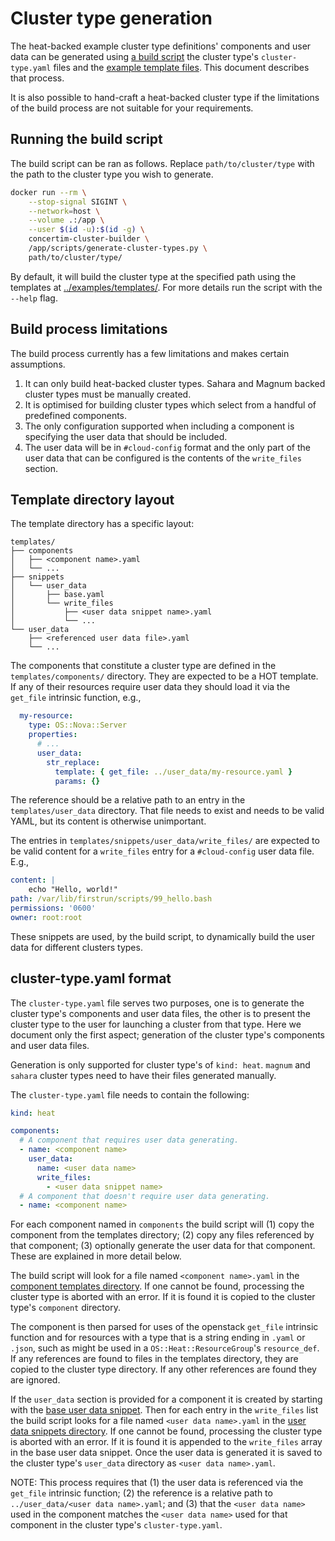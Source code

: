 # Cluster type generation

The heat-backed example cluster type definitions' components and user data can
be generated using [a build script](../scripts/generate-cluster-types.py) the
cluster type's `cluster-type.yaml` files and the [example template
files](../examples/templates/).  This document describes that process.

It is also possible to hand-craft a heat-backed cluster type if the limitations
of the build process are not suitable for your requirements.


## Running the build script

The build script can be ran as follows.  Replace `path/to/cluster/type` with
the path to the cluster type you wish to generate.

```bash
docker run --rm \
    --stop-signal SIGINT \
    --network=host \
    --volume .:/app \
    --user $(id -u):$(id -g) \
    concertim-cluster-builder \
    /app/scripts/generate-cluster-types.py \
    path/to/cluster/type/
```

By default, it will build the cluster type at the specified path using the
templates at [../examples/templates/](../examples/templates/). For more details
run the script with the `--help` flag.


## Build process limitations

The build process currently has a few limitations and makes certain assumptions.

1. It can only build heat-backed cluster types.  Sahara and Magnum backed
   cluster types must be manually created.
2. It is optimised for building cluster types which select from a handful of
   predefined components.
3. The only configuration supported when including a component is specifying
   the user data that should be included.
4. The user data will be in `#cloud-config` format and the only part of the
   user data that can be configured is the contents of the `write_files`
   section.


## Template directory layout

The template directory has a specific layout:

```
templates/
├── components
│   ├── <component name>.yaml
│   └── ...
├── snippets
│   └── user_data
│       ├── base.yaml
│       └── write_files
│           ├── <user data snippet name>.yaml
│           └── ...
└── user_data
    ├── <referenced user data file>.yaml
    └── ...
```

The components that constitute a cluster type are defined in the
`templates/components/` directory.  They are expected to be a HOT template.  If
any of their resources require user data they should load it via the `get_file`
intrinsic function, e.g.,

```yaml
  my-resource:
    type: OS::Nova::Server
    properties:
      # ...
      user_data:
        str_replace:
          template: { get_file: ../user_data/my-resource.yaml }
          params: {}
```

The reference should be a relative path to an entry in the
`templates/user_data` directory.  That file needs to exist and needs to be
valid YAML, but its content is otherwise unimportant.

The entries in `templates/snippets/user_data/write_files/` are expected to be
valid content for a `write_files` entry for a `#cloud-config` user data file.  E.g.,

```yaml
content: |
    echo "Hello, world!"
path: /var/lib/firstrun/scripts/99_hello.bash
permissions: '0600'
owner: root:root
```

These snippets are used, by the build script, to dynamically build the user
data for different clusters types.



## cluster-type.yaml format

The `cluster-type.yaml` file serves two purposes, one is to generate the
cluster type's components and user data files, the other is to present the
cluster type to the user for launching a cluster from that type.  Here we
document only the first aspect; generation of the cluster type's components and
user data files.

Generation is only supported for cluster type's of `kind: heat`.  `magnum` and
`sahara` cluster types need to have their files generated manually.

The `cluster-type.yaml` file needs to contain the following:

```yaml
kind: heat

components:
  # A component that requires user data generating.
  - name: <component name>
    user_data:
      name: <user data name>
      write_files:
        - <user data snippet name>
  # A component that doesn't require user data generating.
  - name: <component name>
```

For each component named in `components` the build script will (1) copy the
component from the templates directory; (2) copy any files referenced by that
component; (3) optionally generate the user data for that component.  These are
explained in more detail below.

The build script will look for a file named `<component name>.yaml` in the
[component templates directory](../examples/templates/components). If one
cannot be found, processing the cluster type is aborted with an error. If it is
found it is copied to the cluster type's `component` directory.

The component is then parsed for uses of the openstack `get_file` intrinsic
function and for resources with a type that is a string ending in `.yaml` or
`.json`, such as might be used in a `OS::Heat::ResourceGroup`'s `resource_def`.
If any references are found to files in the templates directory, they are
copied to the cluster type directory.  If any other references are found they
are ignored.

If the `user_data` section is provided for a component it is created by
starting with the [base user data
snippet](../examples/templates/snippets/user_data/base.yaml).  Then for each
entry in the `write_files` list the build script looks for a file named `<user
data name>.yaml` in the [user data snippets
directory](../examples/templates/snippets/user_data/write_files/). If one
cannot be found, processing the cluster type is aborted with an error. If it is
found it is appended to the `write_files` array in the base user data snippet.
Once the user data is generated it is saved to the cluster type's `user_data`
directory as `<user data name>.yaml`.

NOTE: This process requires that (1) the user data is referenced via the
`get_file` intrinsic function; (2) the reference is a relative path to
`../user_data/<user data name>.yaml`; and (3) that the `<user data name>` used
in the component matches the `<user data name>` used for that component in the
cluster type's `cluster-type.yaml`.
